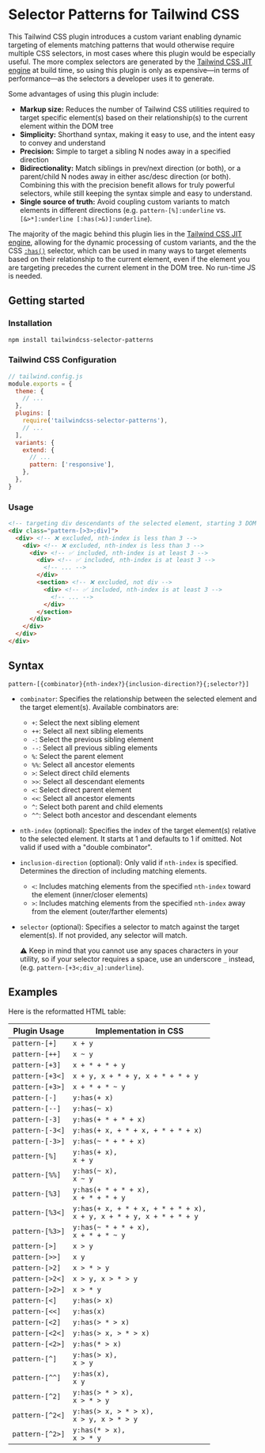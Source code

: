 # Selector Patterns for Tailwind CSS

This Tailwind CSS plugin introduces a custom variant enabling dynamic targeting of elements matching patterns that would otherwise require multiple CSS selectors, in most cases where this plugin would be especially useful. The more complex selectors are generated by the [Tailwind CSS JIT engine](https://tailwindcss.com/blog/just-in-time-the-next-generation-of-tailwind-css) at build time, so using this plugin is only as expensive—in terms of performance—as the selectors a developer uses it to generate.

Some advantages of using this plugin include:
- **Markup size:** Reduces the number of Tailwind CSS utilities required to target specific element(s) based on their relationship(s) to the current element within the DOM tree
- **Simplicity:** Shorthand syntax, making it easy to use, and the intent easy to convey and understand
- **Precision:** Simple to target a sibling N nodes away in a specified direction
- **Bidirectionality:** Match siblings in prev/next direction (or both), or a parent/child N nodes away in either asc/desc direction (or both). Combining this with the precision benefit allows for truly powerful selectors, while still keeping the syntax simple and easy to understand.
- **Single source of truth:** Avoid coupling custom variants to match elements in different directions (e.g. `pattern-[%]:underline` vs. `[&>*]:underline [:has(>&)]:underline`).

The majority of the magic behind this plugin lies in the [Tailwind CSS JIT engine](https://tailwindcss.com/blog/just-in-time-the-next-generation-of-tailwind-css), allowing for the dynamic processing of custom variants, and the the CSS [`:has()`](https://developer.mozilla.org/en-US/docs/Web/CSS/:has) selector, which can be used in many ways to target elements based on their relationship to the current element, even if the element you are targeting precedes the current element in the DOM tree. No run-time JS is needed.

## Getting started

### Installation

```bash
npm install tailwindcss-selector-patterns
```

### Tailwind CSS Configuration

```js
// tailwind.config.js
module.exports = {
  theme: {
    // ...
  },
  plugins: [
    require('tailwindcss-selector-patterns'),
    // ...
  ],
  variants: {
    extend: {
      // ...
      pattern: ['responsive'],
    },
  },
}
```

### Usage

```html
<!-- targeting div descendants of the selected element, starting 3 DOM tree levels deeper than the current element --> 
<div class="pattern-[>3>;div]">
  <div> <!-- ❌ excluded, nth-index is less than 3 -->
    <div> <!-- ❌ excluded, nth-index is less than 3 -->
      <div> <!-- ✅ included, nth-index is at least 3 -->
        <div> <!-- ✅ included, nth-index is at least 3 -->
          <!-- ... -->
        </div>
        <section> <!-- ❌ excluded, not div -->
          <div> <!-- ✅ included, nth-index is at least 3 -->
            <!-- ... -->
          </div>
        </section>
      </div>
    </div>
  </div>
</div>
```

## Syntax

```
pattern-[{combinator}{nth-index?}{inclusion-direction?}{;selector?}]
```

- `combinator`: Specifies the relationship between the selected element and the target element(s). Available combinators are:
  - `+`: Select the next sibling element
  - `++`: Select all next sibling elements
  - `-`: Select the previous sibling element
  - `--`: Select all previous sibling elements
  - `%`: Select the parent element
  - `%%`: Select all ancestor elements
  - `>`: Select direct child elements
  - `>>`: Select all descendant elements
  - `<`: Select direct parent element
  - `<<`: Select all ancestor elements
  - `^`: Select both parent and child elements
  - `^^`: Select both ancestor and descendant elements
- `nth-index` (optional): Specifies the index of the target element(s) relative to the selected element. It starts at 1 and defaults to 1 if omitted. Not valid if used with a "double combinator".
- `inclusion-direction` (optional): Only valid if `nth-index` is specified. Determines the direction of including matching elements.
  - `<`: Includes matching elements from the specified `nth-index` toward the element (inner/closer elements)
  - `>`: Includes matching elements from the specified `nth-index` away from the element (outer/farther elements)
- `selector` (optional): Specifies a selector to match against the target element(s). If not provided, any selector will match.
  
  ⚠️ Keep in mind that you cannot use any spaces characters in your utility, so if your selector requires a space, use an underscore `_` instead, (e.g. `pattern-[+3<;div_a]:underline`).

## Examples

Here is the reformatted HTML table:

<table>
  <thead>
    <tr>
      <th>Plugin Usage</th>
      <th>Implementation in CSS</th>
    </tr>
  </thead>
  <tbody>
    <tr>
      <td><code>pattern-[+]</code></td>
      <td><code>x + y</code></td>
    </tr>
    <tr>
      <td><code>pattern-[++]</code></td>
      <td><code>x ~ y</code></td>
    </tr>
    <tr>
      <td><code>pattern-[+3]</code></td>
      <td><code>x + * + * + y</code></td>
    </tr>
    <tr>
      <td><code>pattern-[+3<]</code></td>
      <td><code>x + y, x + * + y, x + * + * + y</code></td>
    </tr>
    <tr>
      <td><code>pattern-[+3>]</code></td>
      <td><code>x + * + * ~ y</code></td>
    </tr>
    <tr>
      <td><code>pattern-[-]</code></td>
      <td><code>y:has(+ x)</code></td>
    </tr>
    <tr>
      <td><code>pattern-[--]</code></td>
      <td><code>y:has(~ x)</code></td>
    </tr>
    <tr>
      <td><code>pattern-[-3]</code></td>
      <td><code>y:has(+ * + * + x)</code></td>
    </tr>
    <tr>
      <td><code>pattern-[-3<]</code></td>
      <td><code>y:has(+ x, + * + x, + * + * + x)</code></td>
    </tr>
    <tr>
      <td><code>pattern-[-3>]</code></td>
      <td><code>y:has(~ * + * + x)</code></td>
    </tr>
    <tr>
      <td><code>pattern-[%]</code></td>
      <td><code>y:has(+ x),</code><br><code>x + y</code></td>
    </tr>
    <tr>
      <td><code>pattern-[%%]</code></td>
      <td><code>y:has(~ x),</code><br><code>x ~ y</code></td>
    </tr>
    <tr>
      <td><code>pattern-[%3]</code></td>
      <td><code>y:has(+ * + * + x),</code><br><code>x + * + * + y</code></td>
    </tr>
    <tr>
      <td><code>pattern-[%3<]</code></td>
      <td><code>y:has(+ x, + * + x, + * + * + x),</code><br><code>x + y, x + * + y, x + * + * + y</code></td>
    </tr>
    <tr>
      <td><code>pattern-[%3>]</code></td>
      <td><code>y:has(~ * + * + x),</code><br><code>x + * + * ~ y</code></td>
    </tr>
    <tr>
      <td><code>pattern-[>]</code></td>
      <td><code>x > y</code></td>
    </tr>
    <tr>
      <td><code>pattern-[>>]</code></td>
      <td><code>x y</code></td>
    </tr>
    <tr>
      <td><code>pattern-[>2]</code></td>
      <td><code>x > * > y</code></td>
    </tr>
    <tr>
      <td><code>pattern-[>2<]</code></td>
      <td><code>x > y, x > * > y</code></td>
    </tr>
    <tr>
      <td><code>pattern-[>2>]</code></td>
      <td><code>x > * y</code></td>
    </tr>
    <tr>
      <td><code>pattern-[<]</code></td>
      <td><code>y:has(> x)</code></td>
    </tr>
    <tr>
      <td><code>pattern-[<<]</code></td>
      <td><code>y:has(x)</code></td>
    </tr>
    <tr>
      <td><code>pattern-[<2]</code></td>
      <td><code>y:has(> * > x)</code></td>
    </tr>
    <tr>
      <td><code>pattern-[<2<]</code></td>
      <td><code>y:has(> x, > * > x)</code></td>
    </tr>
    <tr>
      <td><code>pattern-[<2>]</code></td>
      <td><code>y:has(* > x)</code></td>
    </tr>
    <tr>
      <td><code>pattern-[^]</code></td>
      <td><code>y:has(> x),</code><br><code>x > y</code></td>
    </tr>
    <tr>
      <td><code>pattern-[^^]</code></td>
      <td><code>y:has(x),</code><br><code>x y</code></td>
    </tr>
    <tr>
      <td><code>pattern-[^2]</code></td>
      <td><code>y:has(> * > x),</code><br><code>x > * > y</code></td>
    </tr>
    <tr>
      <td><code>pattern-[^2<]</code></td>
      <td><code>y:has(> x, > * > x),</code><br><code>x > y, x > * > y</code></td>
    </tr>
    <tr>
      <td><code>pattern-[^2>]</code></td>
      <td><code>y:has(* > x),</code><br><code>x > * y</code></td>
    </tr>
  </tbody>
</table>